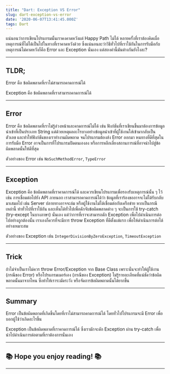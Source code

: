 ```yaml
---
title: "Dart: Exception VS Error"
slug: dart-exception-vs-error
date: '2020-06-07T13:41:45.000Z'
tags: Dart
---
```


แน่นอนว่าการเขียนโปรแกรมนั้นเราคงคาดหวังแต่ Happy Path ไม่ได้ หลายครั้งที่เราต้องคิดเผื่อเหตุการณ์ที่ไม่ได้เป็นไปในทางที่เราคาดหวังด้วย ซึ่งแน่นอนละว่าวิธีทั่วไปที่เราใช้กันในการรับมือกับเหตุการณ์ไม่คาดหวังก็คือ Error และ Exception นั่นเอง แต่สองคำนี้มันต่างกันยังไงละ?

---

## TLDR;

Error คือ ข้อผิดพลาดที่เราไม่สามารถคาดการณ์ได้

Exception คือ ข้อผิดพลาดที่เราสามารถคาดการณ์ได้

---

## Error

Error คือ ข้อผิดพลาดที่เราไม่รู้ล่วงหน้าและคาดการณ์ไม่ได้ เช่น ฟังก์ชันที่เราเขียนขึ้นมาต้องการข้อมูลนำเข้าที่เป็นประเภท String แต่ด้วยเหตุผลอะไรบางอย่างข้อมูลนำเข้าที่ผู้ใช้งานใส่เข้ามากลับเป็นตัวเลข และทำให้ฟังก์ชันของเราทำงานผิดพลาด จนโปรแกรมต้องส่ง Error ออกมา หนทางที่ดีที่สุดในการรับมือ Error อาจเป็นการที่โปรแกรมปิดตนเองลง หรือการหลีกเลี่ยงสถานการณ์ที่อาจนำไปสู่ข้อผิดพลาดนั้นให้ดีที่สุด

ตัวอย่างของ Error เช่น `NoSuchMethodError`, `TypeError`

---

## Exception

Exception คือ ข้อผิดพลาดที่เราคาดการณ์ได้ และควรเขียนโปรแกรมเพื่อรองรับเหตุการณ์นั้น ๆ ไว้ เช่น การเชื่อมต่อไปยัง API ภายนอก เราสามารถคาดการณ์ได้ว่า ข้อมูลที่เราร้องขออาจจะไม่ได้รับกลับมาเสมอไป เช่น Server ปลายทางอาจจะล่ม หรือผู้ใช้งานไม่ได้เชื่อมต่อกับเครือข่าย หากเป็นกรณีเหล่านี้ ท่าทั่วไปที่เราใช้กัน และเห็นได้ทั่วไปเพื่อดักจับข้อผิดพลาดต่าง ๆ จะเป็นการใช้ try-catch (try-except ในบางภาษา) นั่นเอง แต่ว่าการที่เราจะสามารถดัก Exception เพื่อไปดำเนินการต่อไปอย่างถูกต้องนั้น เราเองก็ควรที่จะมีการ throw Exception ที่ดีตั้งแต่แรก เพื่อให้ดำเนินการต่อได้อย่างเหมาะสม

ตัวอย่างของ Exception เช่น `IntegerDivisionByZeroException`, `TimeoutException`

---

## Trick

ถ้าไม่จำเป็นเราไม่ควร throw Error/Exception จาก Base Class เพราะนั่นจะทำให้ผู้ใช้งาน (กรณีของ Error) หรือโปรแกรมเมอร์เอง (กรณีของ Exception) ไม่รู้รายละเอียดที่แน่ชัดว่าข้อผิดพลาดนั้นมาจากไหน ซึ่งทำให้เราระมัดระวัง หรือจัดการข้อผิดพลาดนั้นได้ยากขึ้น

---

## Summary

Error เป็นข้อผิดพลาดที่เกิดขึ้นโดยที่เราไม่สามารถคาดการณ์ได้ โดยทั่วไปโปรแกรมจะมี Error เพื่อบอกผู้ใช้ว่าเกิดอะไรขึ้น

Exception เป็นข้อผิดพลาดที่เราคาดการณ์ได้ ซึ่งเรามักจะดัก Exception ผ่าน try-catch เพื่อนำไปดำเนินการต่อตามที่เราต้องการนั่นเอง

---

## **📚 Hope you enjoy reading! 📚**

---
